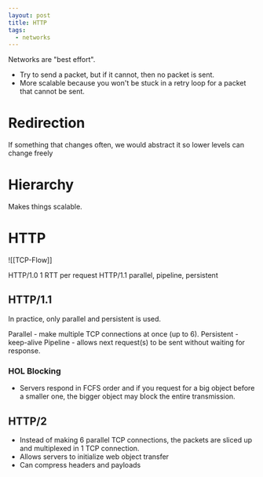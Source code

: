 ```yaml
---
layout: post
title: HTTP
tags:
  - networks
---
```

Networks are "best effort".
- Try to send a packet, but if it cannot, then no packet is sent.
- More scalable because you won't be stuck in a retry loop for a packet that cannot be sent.

# Redirection

If something that changes often, we would abstract it so lower levels can change freely

# Hierarchy

Makes things scalable.

# HTTP
![[TCP-Flow]]

HTTP/1.0 1 RTT per request
HTTP/1.1 parallel, pipeline, persistent


## HTTP/1.1

In practice, only parallel and persistent is used.

Parallel - make multiple TCP connections at once (up to 6). 
Persistent - keep-alive
Pipeline - allows next request(s) to be sent without waiting for response.

### HOL Blocking

- Servers respond in FCFS order and if you request for a big object before a smaller one, the bigger object may block the entire transmission.

## HTTP/2

- Instead of making 6 parallel TCP connections, the packets are sliced up and multiplexed in 1 TCP connection.
- Allows servers to initialize web object transfer
- Can compress headers and payloads

